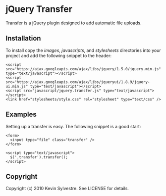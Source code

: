 # jQuery Transfer

Transfer is a jQuery plugin designed to add automatic file uploads.

## Installation

To install copy the *images*, *javascripts*, and *stylesheets* directories into your project and add the following snippet to the header:

    <script src="https://ajax.googleapis.com/ajax/libs/jquery/1.5.0/jquery.min.js" type="text/javascript"></script>
    <script src="https://ajax.googleapis.com/ajax/libs/jqueryui/1.8.9/jquery-ui.min.js" type="text/javascript"></script>
    <script src="javascript/jquery.transfer.js" type="text/javascript"></script> 
    <link href="stylesheets/style.css" rel="stylesheet" type="text/css" />
  
## Examples

Setting up a transfer is easy. The following snippet is a good start:
    
    <form>
      <input type="file" class="transfer" />
    </form>

    <script type="text/javascript">
      $('.transfer').transfer();
    </script>

## Copyright

Copyright (c) 2010 Kevin Sylvestre. See LICENSE for details.
